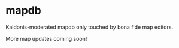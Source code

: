 # mapdb
Kaldonis-moderated mapdb only touched by bona fide map editors.

More map updates coming soon!
